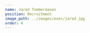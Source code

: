 ```yaml
---
name: Jared Tommeraasen
position: Recruitment
image_path: ../images/exec/jared.jpg
order: 4
---
```

